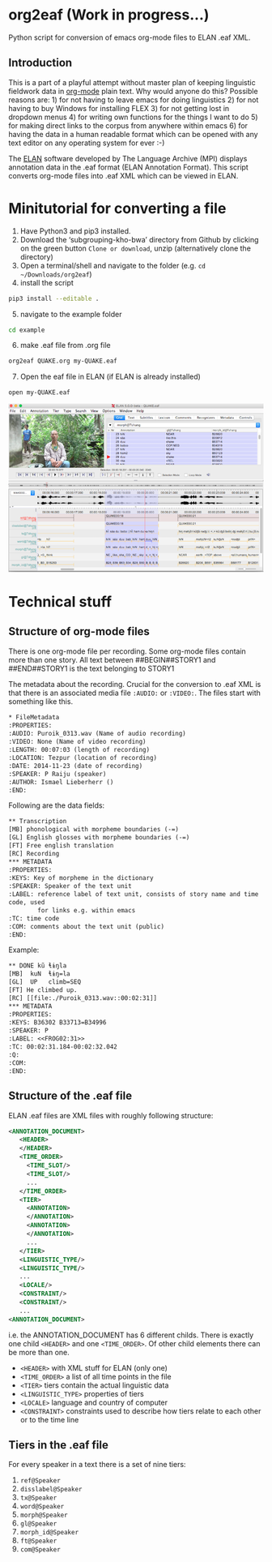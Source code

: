 # org2eaf (Work in progress...)
Python script for conversion of emacs org-mode files to ELAN .eaf XML.

## Introduction
This is a part of a playful attempt without master plan of keeping
linguistic fieldwork data in [org-mode][] plain text. Why would anyone
do this? Possible reasons are: 1) for not having to leave emacs for
doing linguistics 2) for not having to buy Windows for installing FLEX
3) for not getting lost in dropdown menus 4) for writing own functions
for the things I want to do 5) for making direct links to the corpus
from anywhere within emacs 6) for having the data in a human readable
format which can be opened with any text editor on any operating
system for ever :-)

The [ELAN][] software developed by The Language Archive (MPI) displays
annotation data in the .eaf format (ELAN Annotation Format). This
script converts org-mode files into .eaf XML which can be viewed in
ELAN.

[org-mode]: http://orgmode.org/
[ELAN]: https://tla.mpi.nl/tools/tla-tools/elan/

# Minitutorial for converting a file
1) Have Python3 and pip3 installed.
2) Download the ‘subgrouping-kho-bwa’ directory from Github by clicking on the green button `Clone or download`, unzip (alternatively clone the directory)
3) Open a terminal/shell and navigate to the folder (e.g. `cd ~/Downloads/org2eaf`)
4) install the script
``` bash
pip3 install --editable .
```

5) navigate to the example folder
```bash
cd example
```

6) make .eaf file from .org file

``` bash
org2eaf QUAKE.org my-QUAKE.eaf
```

7) Open the eaf file in ELAN (if ELAN is already installed)

``` bash
open my-QUAKE.eaf
```

![Elan screenshot](./images/elan-screenshot.png)

# Technical stuff
## Structure of org-mode files
There is one org-mode file per recording. Some org-mode files contain
more than one story. All text between ##BEGIN##STORY1 and ##END##STORY1
is the text belonging to STORY1

The metadata about the recording. Crucial for the conversion to .eaf
XML is that there is an associated media file `:AUDIO:` or
`:VIDEO:`. The files start with something like this.

```Org
* FileMetadata
:PROPERTIES:
:AUDIO: Puroik_0313.wav (Name of audio recording)
:VIDEO: None (Name of video recording)
:LENGTH: 00:07:03 (length of recording)
:LOCATION: Tezpur (location of recording)
:DATE: 2014-11-23 (date of recording)
:SPEAKER: P Raiju (speaker)
:AUTHOR: Ismael Lieberherr ()
:END:
```

Following are the data fields:

```Org
** Transcription
[MB] phonological with morpheme boundaries (-=)
[GL] English glosses with morpheme boundaries (-=)
[FT] Free english translation
[RC] Recording
*** METADATA
:PROPERTIES:
:KEYS: Key of morpheme in the dictionary
:SPEAKER: Speaker of the text unit
:LABEL: reference label of text unit, consists of story name and time code, used
        for links e.g. within emacs
:TC: time code
:COM: comments about the text unit (public)
:END:
```


Example:

```Org
** DONE kũ ɬɨŋla
[MB]  kuN  ɬɨŋ=la
[GL]  UP   climb=SEQ
[FT] He climbed up.
[RC] [[file:./Puroik_0313.wav::00:02:31]]
*** METADATA
:PROPERTIES:
:KEYS: B36302 B33713=B34996
:SPEAKER: P
:LABEL: <<FROG02:31>>
:TC: 00:02:31.184-00:02:32.042
:Q:
:COM:
:END:
```

## Structure of the .eaf file

ELAN .eaf files are XML files with roughly following structure:

```xml
<ANNOTATION_DOCUMENT>
   <HEADER>
   </HEADER>
   <TIME_ORDER>
     <TIME_SLOT/>
     <TIME_SLOT/>
     ...
   </TIME_ORDER>
   <TIER>
     <ANNOTATION>
     </ANNOTATION>
     <ANNOTATION>
     </ANNOTATION>
     ...
   </TIER>
   <LINGUISTIC_TYPE/>
   <LINGUISTIC_TYPE/>
   ...
   <LOCALE/>
   <CONSTRAINT/>
   <CONSTRAINT/>
   ...
<ANNOTATION_DOCUMENT>
```

i.e. the ANNOTATION_DOCUMENT has 6 different childs. There is exactly
one child `<HEADER>` and one `<TIME_ORDER>`. Of other child elements
there can be more than one.

- `<HEADER>` with XML stuff for ELAN (only one)
- `<TIME_ORDER>` a list of all time points in the file
- `<TIER>` tiers contain the actual linguistic data
- `<LINGUISTIC_TYPE>` properties of tiers
- `<LOCALE>` language and country of computer
- `<CONSTRAINT>` constraints used to describe how tiers relate to each
  other or to the time line

## Tiers in the .eaf file
For every speaker in a text there is a set of nine tiers:
1) `ref@Speaker`
2) `disslabel@Speaker`
3) `tx@Speaker`
4) `word@Speaker`
5) `morph@Speaker`
6) `gl@Speaker`
7) `morph_id@Speaker`
8) `ft@Speaker`
9) `com@Speaker`
